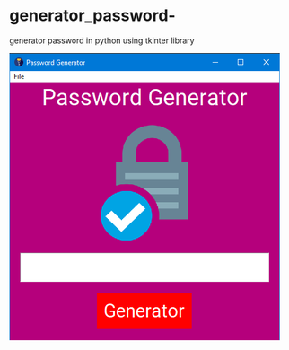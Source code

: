 # generator_password-
generator password in python using tkinter library


<img  alt="Screenshot" src=".Screenshot.png" >
